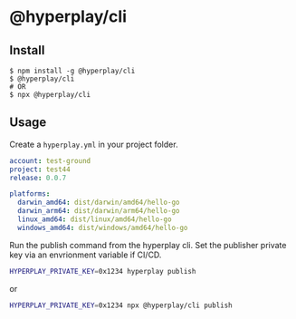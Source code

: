 # @hyperplay/cli

## Install 

```
$ npm install -g @hyperplay/cli
$ @hyperplay/cli
# OR
$ npx @hyperplay/cli
```

## Usage

Create a `hyperplay.yml` in your project folder.

```yml
account: test-ground
project: test44
release: 0.0.7

platforms:
  darwin_amd64: dist/darwin/amd64/hello-go
  darwin_arm64: dist/darwin/arm64/hello-go
  linux_amd64: dist/linux/amd64/hello-go
  windows_amd64: dist/windows/amd64/hello-go

```

Run the publish command from the hyperplay cli. Set the publisher private key via an envrionment variable if CI/CD.
```bash
HYPERPLAY_PRIVATE_KEY=0x1234 hyperplay publish
```

or 
```bash
HYPERPLAY_PRIVATE_KEY=0x1234 npx @hyperplay/cli publish
```
